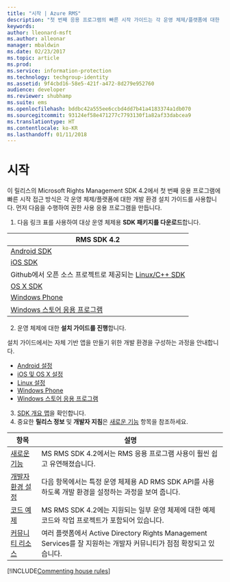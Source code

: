 ```yaml
---
title: "시작 | Azure RMS"
description: "첫 번째 응용 프로그램의 빠른 시작 가이드는 각 운영 체제/플랫폼에 대한 개발 환경 설치 가이드를 통해 제공됩니다."
keywords: 
author: lleonard-msft
ms.author: alleonar
manager: mbaldwin
ms.date: 02/23/2017
ms.topic: article
ms.prod: 
ms.service: information-protection
ms.technology: techgroup-identity
ms.assetid: 9f4cbd16-58e5-421f-a472-8d279e952760
audience: developer
ms.reviewer: shubhamp
ms.suite: ems
ms.openlocfilehash: bddbc42a555ee6ccbd4dd7b41a4183374a1db070
ms.sourcegitcommit: 93124ef58e471277c7793130f1a82af33dabcea9
ms.translationtype: HT
ms.contentlocale: ko-KR
ms.lasthandoff: 01/11/2018
---
```

# <a name="get-started"></a>시작

이 릴리스의 Microsoft Rights Management SDK 4.2에서 첫 번째 응용 프로그램에 빠른 시작 접근 방식은 각 운영 체제/플랫폼에 대한 개발 환경 설치 가이드를 사용합니다. 먼저 다음을 수행하여 권한 사용 응용 프로그램을 만듭니다.

1. 다음 링크 표를 사용하여 대상 운영 체제용 **SDK 패키지를 다운로드**합니다.

  |RMS SDK 4.2|
  |---------------|
  |[Android SDK](http://Go.Microsoft.Com/FWLink/p/?LinkId=404271)|
  |[iOS SDK](http://Go.Microsoft.Com/FWLink/p/?LinkId=404272)|
  |Github에서 오픈 소스 프로젝트로 제공되는 [Linux/C++ SDK](https://github.com/AzureAD/rms-sdk-for-cpp)|
  |[OS X SDK](http://Go.Microsoft.Com/FWLink/p/?LinkId=404273)|
  |[Windows Phone](http://go.microsoft.com/fwlink/p/?LinkId=524758)|
  |[Windows 스토어 응용 프로그램](http://go.microsoft.com/fwlink/p/?LinkID=526163)|

2. 운영 체제에 대한 **설치 가이드를 진행**합니다.

  설치 가이드에서는 자체 기반 앱을 만들기 위한 개발 환경을 구성하는 과정을 안내합니다.
  - [Android 설정](android-sdk.md)
  - [iOS 및 OS X 설정](ios-sdk.md)          
  - [Linux 설정](linux-setup.md)              
  - [Windows Phone](windows-phone-apps.md)     
  - [Windows 스토어 응용 프로그램](winrt-sdk.md)

3. [SDK 개요 맵](api-reference-4-2.md)을 확인합니다.
4. 중요한 **릴리스 정보** 및 **개발자 지침**은 [새로운 기능](release-notes.md) 항목을 참조하세요.

  |항목|설명|
  |-----|-----------|
  |[새로운 기능](release-notes.md)|MS RMS SDK 4.2에서는 RMS 응용 프로그램 사용이 훨씬 쉽고 유연해졌습니다.|
  |[개발자 환경 설정](setup-developer-environment.md)|다음 항목에서는 특정 운영 체제용 AD RMS SDK API를 사용하도록 개발 환경을 설정하는 과정을 보여 줍니다.|
  |[코드 예제](code-examples.md)|MS RMS SDK 4.2에는 지원되는 일부 운영 체제에 대한 예제 코드와 작업 프로젝트가 포함되어 있습니다.|
  |[커뮤니티 리소스](community-resources.md)|여러 플랫폼에서 Active Directory Rights Management Services를 잘 지원하는 개발자 커뮤니티가 점점 확장되고 있습니다.|

[!INCLUDE[Commenting house rules](../includes/houserules.md)]